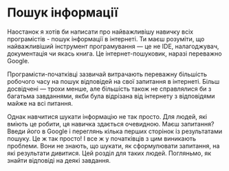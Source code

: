 # Пошук інформації

Наостанок я хотів би написати про найважливішу навичку всіх програмістів - пошук інформації в інтернеті. Ти маєш розуміти, що найважливіший інструмент програмування — це не IDE, налагоджувач, документація чи якась книга. Це інтернет-пошуковик, наразі переважно Google.

Програмісти-початківці зазвичай витрачають переважну більшість робочого часу на пошук відповідей на свої запитання в інтернеті. Більш досвідчені — трохи менше, але більшість також не справлялися би з багатьма завданнями, якби була відрізана від інтернету з відповідями майже на всі питання.

Однак навчитися шукати інформацію не так просто. Для людей, які вміють це робити, ця навичка здається очевидною. Маєш запитання? Введи його в Google і переглянь кілька перших сторінок із результатами пошуку. Це ж так просто! І все ж у початківців з цим виникають проблеми. Вони не знають, що шукати, як сформулювати запитання, на які результати дивитися. Цей розділ для таких людей. Погляньмо, як знайти відповіді на деякі завдання.
